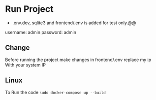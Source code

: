 # Run Project

- .env.dev, sqlite3 and frontend/.env is added for test only.@@

username: admin
password: admin

## Change

Before running the project make changes in frontend/.env replace my ip With your system IP

## Linux
To Run the code
<code>sudo docker-compose up --build<code>






